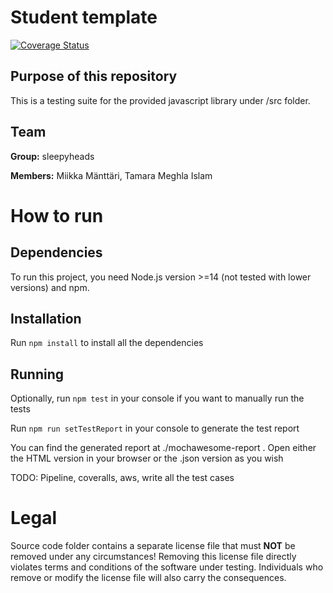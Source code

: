 # Student template

[![Coverage Status](https://coveralls.io/repos/github/tamaraislam/Software-Testing/badge.svg?branch=main)](https://coveralls.io/github/tamaraislam/Software-Testing?branch=main)

## Purpose of this repository

This is a testing suite for the provided javascript library under /src folder.

## Team

**Group:** sleepyheads

**Members:** Miikka Mänttäri, Tamara Meghla Islam

# How to run

## Dependencies

To run this project, you need Node.js version >=14 (not tested with lower versions) and npm.

## Installation

Run ``npm install`` to install all the dependencies

## Running

Optionally, run ``npm test`` in your console if you want to manually run the tests

Run ``npm run setTestReport`` in your console to generate the test report

You can find the generated report at ./mochawesome-report . Open either the HTML version in your browser or the .json version as you wish

TODO: Pipeline, coveralls, aws, write all the test cases

# Legal

Source code folder contains a separate license file that must **NOT** be removed under any circumstances!
Removing this license file directly violates terms and conditions of the software under testing.
Individuals who remove or modify the license file will also carry the consequences.